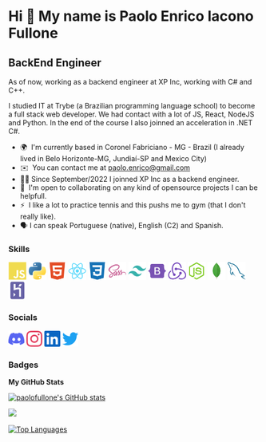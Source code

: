 Hi 👋 My name is Paolo Enrico Iacono Fullone
============================================

BackEnd Engineer
---------------------

As of now, working as a backend engineer at XP Inc, working with C# and C++.

I studied IT at Trybe (a Brazilian programming language school) to become a full stack web developer. We had contact with a lot of JS, React, NodeJS and Python. In the end of the course I also joinned an acceleration in .NET C#.


* 🌍  I'm currently based in Coronel Fabriciano - MG - Brazil (I already lived in Belo Horizonte-MG, Jundiaí-SP and Mexico City)
* ✉️  You can contact me at [paolo.enrico@gmail.com](mailto:paolo.enrico@gmail.com)
* 👨‍💻  Since September/2022 I joinned XP Inc as a backend engineer.
* 🤝  I'm open to collaborating on any kind of opensource projects I can be helpfull.
* ⚡  I like a lot to practice tennis and this pushs me to gym (that I don't really like).
* 🗣️  I can speak Portuguese (native), English (C2) and Spanish.

### Skills

<p align="left">
<a href="https://developer.mozilla.org/en-US/docs/Web/JavaScript" target="_blank" rel="noreferrer"><img src="images/javascript-colored.svg" width="36" height="36" alt="Javascript" /></a>
<a href="https://www.python.org/" target="_blank" rel="noreferrer"><img src="images/python-colored.svg" width="36" height="36" alt="Python" /></a>
<a href="https://developer.mozilla.org/en-US/docs/Glossary/HTML5" target="_blank" rel="noreferrer"><img src="images/html5-colored.svg" width="36" height="36" alt="HTML5" /></a>
<a href="https://reactjs.org/" target="_blank" rel="noreferrer"><img src="images/react-colored.svg" width="36" height="36" alt="React" /></a>
<a href="https://www.w3.org/TR/CSS/#css" target="_blank" rel="noreferrer"><img src="images/css3-colored.svg" width="36" height="36" alt="CSS3" /></a>
<a href="https://sass-lang.com/" target="_blank" rel="noreferrer"><img src="images/sass-colored.svg" width="36" height="36" alt="Sass" /></a>
<a href="https://tailwindcss.com/" target="_blank" rel="noreferrer"><img src="images/tailwindcss-colored.svg" width="36" height="36" alt="TailwindCSS" /></a>
<a href="https://getbootstrap.com/" target="_blank" rel="noreferrer"><img src="images/bootstrap-colored.svg" width="36" height="36" alt="Bootstrap" /></a>
<a href="https://redux.js.org/" target="_blank" rel="noreferrer"><img src="images/redux-colored.svg" width="36" height="36" alt="Redux" /></a>
<a href="https://nodejs.org/en/" target="_blank" rel="noreferrer"><img src="images/nodejs-colored.svg" width="36" height="36" alt="NodeJS" /></a>
<a href="https://www.mongodb.com/" target="_blank" rel="noreferrer"><img src="images/mongodb-colored.svg" width="36" height="36" alt="MongoDB" /></a>
<a href="https://www.mysql.com/" target="_blank" rel="noreferrer"><img src="images/mysql-colored.svg" width="36" height="36" alt="MySQL" /></a>
<a href="https://www.heroku.com/" target="_blank" rel="noreferrer"><img src="images/heroku-colored.svg" width="36" height="36" alt="Heroku" /></a>
</p>


### Socials

<p align="left"> <a href="https://discord.com/users/Paolo#1792" target="_blank" rel="noreferrer"><img src="images/discord.svg" width="32" height="32" /></a> <a href="http://www.instagram.com/paolo_fullone" target="_blank" rel="noreferrer"><img src="images/instagram.svg" width="32" height="32" /></a> <a href="https://www.linkedin.com/in/paolofullone/" target="_blank" rel="noreferrer"><img src="images/linkedin.svg" width="32" height="32" /></a> <a href="https://www.twitter.com/P4010Fu110n3" target="_blank" rel="noreferrer"><img src="images/twitter.svg" width="32" height="32" /></a></p>

### Badges

<b>My GitHub Stats</b>

<a href="http://www.github.com/paolofullone"><img src="https://github-readme-stats.vercel.app/api?username=paolofullone&show_icons=true&hide=&count_private=true&title_color=0891b2&text_color=ffffff&icon_color=0891b2&bg_color=1c1917&hide_border=true&show_icons=true" alt="paolofullone's GitHub stats" /></a>

<a href="http://www.github.com/paolofullone"><img src="https://github-readme-streak-stats.herokuapp.com/?user=paolofullone&stroke=ffffff&background=1c1917&ring=0891b2&fire=0891b2&currStreakNum=ffffff&currStreakLabel=0891b2&sideNums=ffffff&sideLabels=ffffff&dates=ffffff&hide_border=true" /></a>

<a href="https://github.com/paolofullone" align="left"><img src="https://github-readme-stats.vercel.app/api/top-langs/?username=paolofullone&langs_count=10&title_color=0891b2&text_color=ffffff&icon_color=0891b2&bg_color=1c1917&hide_border=true&locale=en&custom_title=Top%20%Languages" alt="Top Languages" /></a>

